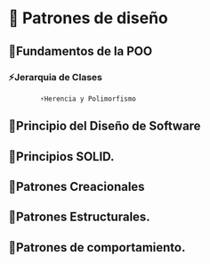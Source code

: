 #   🚀 Patrones de diseño
##     🚀Fundamentos de la POO
###            ⚡Jerarquia de Clases
            ⚡Herencia y Polimorfismo
##     🚀Principio del Diseño de Software
##     🚀Principios SOLID.
##     🚀Patrones Creacionales
##     🚀Patrones Estructurales.
##     🚀Patrones de comportamiento.